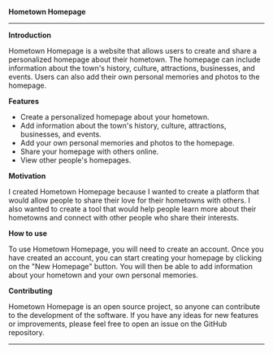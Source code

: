 **Hometown Homepage**

* * *

**Introduction**

Hometown Homepage is a website that allows users to create and share a personalized homepage about their hometown. The homepage can include information about the town's history, culture, attractions, businesses, and events. Users can also add their own personal memories and photos to the homepage.

**Features**

* Create a personalized homepage about your hometown.
* Add information about the town's history, culture, attractions, businesses, and events.
* Add your own personal memories and photos to the homepage.
* Share your homepage with others online.
* View other people's homepages.

**Motivation**

I created Hometown Homepage because I wanted to create a platform that would allow people to share their love for their hometowns with others. I also wanted to create a tool that would help people learn more about their hometowns and connect with other people who share their interests.

**How to use**

To use Hometown Homepage, you will need to create an account. Once you have created an account, you can start creating your homepage by clicking on the "New Homepage" button. You will then be able to add information about your hometown and your own personal memories.

**Contributing**

Hometown Homepage is an open source project, so anyone can contribute to the development of the software. If you have any ideas for new features or improvements, please feel free to open an issue on the GitHub repository.

* * *



